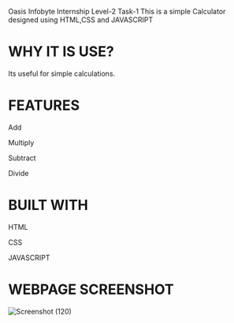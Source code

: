 Oasis Infobyte Internship Level-2 Task-1
This is a simple Calculator designed using HTML,CSS and JAVASCRIPT
# WHY IT IS USE?
Its useful for simple calculations.
# FEATURES
Add

Multiply

Subtract

Divide
# BUILT WITH
HTML

CSS

JAVASCRIPT
# WEBPAGE SCREENSHOT
![Screenshot (120)](https://github.com/Mohideen721/OIBSIP2/assets/113091477/446e7873-1925-4352-9818-fd37d61948bd)


